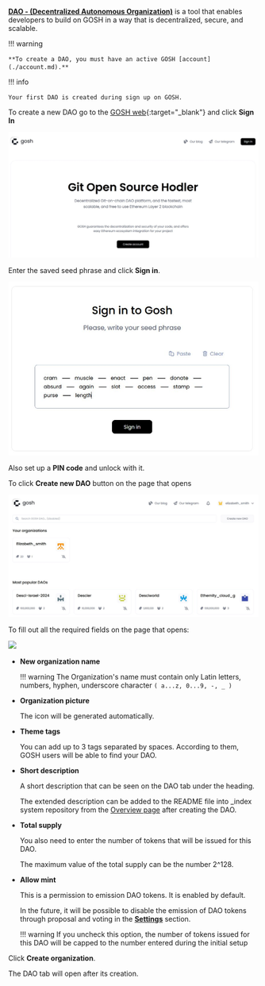 

[**DAO - (Decentralized Autonomous Organization)**](../../on-chain-architecture/organizations-gosh-dao-and-smv.md#dao) is a tool that enables developers to build on GOSH in a way that is decentralized, secure, and scalable. 

!!! warning

    **To create a DAO, you must have an active GOSH [account](./account.md).**

!!! info

    Your first DAO is created during sign up on GOSH.


To create a new DAO go to the [GOSH web](https://app.gosh.sh){:target="_blank"} and click **Sign In**

![](../../images/n_gosh_web_Create_ORG_001_sign_in.jpg)


Enter the saved seed phrase and click **Sign in**.

![](../../images/n_gosh_web_Authorize_Gosh_09_signIn.jpg)

Also set up a **PIN code** and unlock with it.

To click **Create new DAO** button on the page that opens

![](../../images/n_gosh_web_Create_ORG_01_.jpg)

To fill out all the required fields on the page that opens:

![](../../images/gosh_web_Create_ORG_02_set_up_DAO.jpg)

* __New organization name__

    !!! warning
        The Organization's name must contain only Latin letters, numbers, hyphen, underscore character `( a...z, 0...9, -, _ )`

* __Organization picture__

    The icon will be generated automatically.

* __Theme tags__

    You can add up to 3 tags separated by spaces. 
    According to them, GOSH users will be able to find your DAO.

* __Short description__

    A short description that can be seen on the DAO tab under the heading.

    The extended description can be added to the README file into _index system repository from the [Overview page](../gosh-web/dao-overview.md) after creating the DAO.

* __Total supply__

    You also need to enter the number of tokens that will be issued for this DAO.

    The maximum value of the total supply can be the number 2^128.

* __Allow mint__

    This is a permission to emission DAO tokens.
    It is enabled by default.

    In the future, it will be possible to disable the emission of DAO tokens through proposal and voting in the [**Settings**](../gosh-web/dao-set-up.md) section.

    !!! warning
        If you uncheck this option, the number of tokens issued for this DAO will be capped to the number entered during the initial setup

Click **Create organization**.


The DAO tab will open after its creation.
